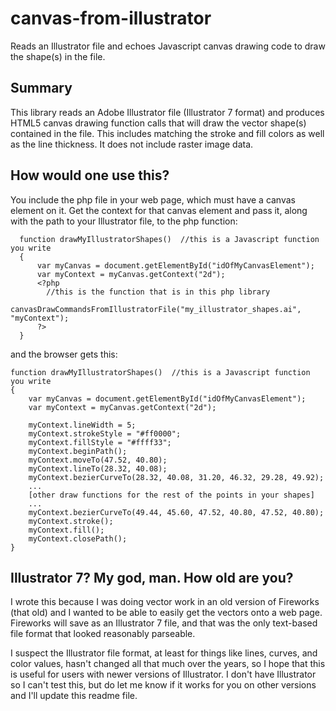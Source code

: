 # canvas-from-illustrator
Reads an Illustrator file and echoes Javascript canvas drawing code to draw the shape(s) in the file.

## Summary
This library reads an Adobe Illustrator file (Illustrator 7 format) and produces HTML5 canvas drawing function calls that will draw the vector shape(s) contained in the file.  This includes matching the stroke and fill colors as well as the line thickness.  It does not include raster image data.

## How would one use this?
You include the php file in your web page, which must have a canvas element on it.  Get the context for that canvas element and pass it, along with the path to your Illustrator file, to the php function:
```
  function drawMyIllustratorShapes()  //this is a Javascript function you write
  {
	  var myCanvas = document.getElementById("idOfMyCanvasElement");
	  var myContext = myCanvas.getContext("2d");
	  <?php
	    //this is the function that is in this php library
	    canvasDrawCommandsFromIllustratorFile("my_illustrator_shapes.ai", "myContext");
	  ?>
  }
```
and the browser gets this:
```
function drawMyIllustratorShapes()  //this is a Javascript function you write
{
	var myCanvas = document.getElementById("idOfMyCanvasElement");
	var	myContext = myCanvas.getContext("2d");
	
	myContext.lineWidth = 5;
	myContext.strokeStyle = "#ff0000";
	myContext.fillStyle = "#ffff33";
	myContext.beginPath();
	myContext.moveTo(47.52, 40.80);
	myContext.lineTo(28.32, 40.08);
	myContext.bezierCurveTo(28.32, 40.08, 31.20, 46.32, 29.28, 49.92);
	...
	[other draw functions for the rest of the points in your shapes]
	...
	myContext.bezierCurveTo(49.44, 45.60, 47.52, 40.80, 47.52, 40.80);
	myContext.stroke();
	myContext.fill();
	myContext.closePath();
}
```
## Illustrator 7?  My god, man.  How old are you?
I wrote this because I was doing vector work in an old version of Fireworks (that old) and I wanted to be able to easily get the vectors onto a web page.  Fireworks will save as an Illustrator 7 file, and that was the only text-based file format that looked reasonably parseable.

I suspect the Illustrator file format, at least for things like lines, curves, and color values, hasn't changed all that much over the years, so I hope that this is useful for users with newer versions of Illustrator.  I don't have Illustrator so I can't test this, but do let me know if it works for you on other versions and I'll update this readme file.
